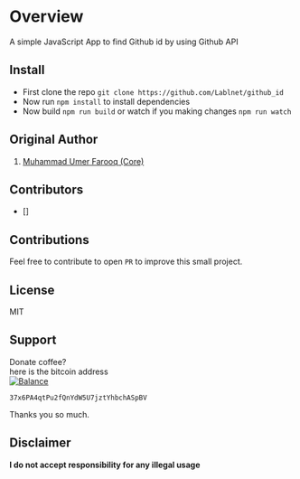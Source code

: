 # Overview
A simple JavaScript App to find Github id by using Github API

## Install
- First clone the repo  `git clone https://github.com/Lablnet/github_id`  
- Now run `npm install` to install dependencies
- Now build  `npm run build` or watch if you making changes `npm run watch`

## Original Author  
1. [Muhammad Umer Farooq (Core)](https://github.com/Lablnet)  

## Contributors
  - []

## Contributions  
Feel free to contribute to open `PR` to improve this small project.

## License  
MIT  

## Support  
Donate coffee?  
here is the bitcoin address  
[![Balance](https://img.balancebadge.io/btc/37x6PA4qtPu2fQnYdW5U7jztYhbchASpBV.svg)](https://img.balancebadge.io/btc/37x6PA4qtPu2fQnYdW5U7jztYhbchASpBV.svg)

   ```37x6PA4qtPu2fQnYdW5U7jztYhbchASpBV```  

Thanks you so much.

## Disclaimer
**I do not accept responsibility for any illegal usage**
